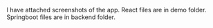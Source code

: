 I have attached screenshots of the app. 
React files are in demo folder.
Springboot files are in backend folder.
